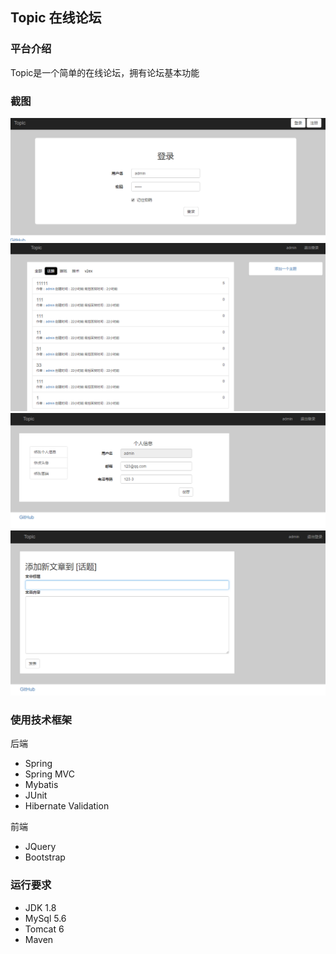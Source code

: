 ## Topic 在线论坛

### 平台介绍

Topic是一个简单的在线论坛，拥有论坛基本功能


### 截图

![截图0](src/main/webapp/resource/image/screenshot/0.png)
![截图1](src/main/webapp/resource/image/screenshot/1.png)
![截图2](src/main/webapp/resource/image/screenshot/2.png)
![截图3](src/main/webapp/resource/image/screenshot/3.png)

### 使用技术框架

后端

* Spring
* Spring MVC
* Mybatis
* JUnit
* Hibernate Validation

前端

* JQuery
* Bootstrap

### 运行要求

- JDK 1.8
- MySql 5.6
- Tomcat 6
- Maven
